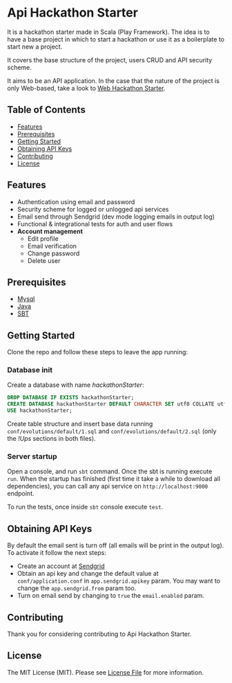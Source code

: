 # Api Hackathon Starter

It is a hackathon starter made in Scala (Play Framework). The idea is to have a base project in which to start a hackathon or use it as a boilerplate to start new a project.

It covers the base structure of the project, users CRUD and API security scheme.

It aims to be an API application. In the case that the nature of the project is only Web-based, take a look to [Web Hackathon Starter](https://github.com/mettini/web-hackathon-starter).

Table of Contents
-----------------

- [Features](#features)
- [Prerequisites](#prerequisites)
- [Getting Started](#getting-started)
- [Obtaining API Keys](#obtaining-api-keys)
- [Contributing](#contributing)
- [License](#license)

Features
--------

- Authentication using email and password
- Security scheme for logged or unlogged api services
- Email send through Sendgrid (dev mode logging emails in output log)
- Functional & integrational tests for auth and user flows
- **Account management**
    - Edit profile
    - Email verification
    - Change password
    - Delete user

Prerequisites
-------------
- [Mysql](http://www.mysql.com)
- [Java](https://www.java.com/es/download/)
- [SBT](https://www.scala-sbt.org/)

Getting Started
---------------

Clone the repo and follow these steps to leave the app running:

### Database init

Create a database with name *hackathonStarter*:
```sql
DROP DATABASE IF EXISTS hackathonStarter;
CREATE DATABASE hackathonStarter DEFAULT CHARACTER SET utf8 COLLATE utf8_general_ci;
USE hackathonStarter;
```

Create table structure and insert base data running `conf/evolutions/default/1.sql` and `conf/evolutions/default/2.sql` (only the *!Ups* sections in both files).

### Server startup

Open a console, and run `sbt` command. Once the sbt is running execute `run`.
When the startup has finished (first time it take a while to download all dependencies), you can call any api service on `http://localhost:9000` endpoint.

To run the tests, once inside `sbt` console execute `test`.

Obtaining API Keys
------------------

By default the email sent is turn off (all emails will be print in the output log). To activate it follow the next steps:

- Create an account at [Sendgrid](https://sendgrid.com/)
- Obtain an api key and change the default value at `conf/application.conf` in `app.sendgrid.apikey` param. You may want to change the `app.sendgrid.from` param too.
- Turn on email send by changing to `true` the `email.enabled` param.

## Contributing

Thank you for considering contributing to Api Hackathon Starter.

## License

The MIT License (MIT). Please see [License File](LICENSE) for more information.